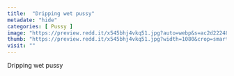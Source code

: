 ```yaml
---
title:  "Dripping wet pussy"
metadate: "hide"
categories: [ Pussy ]
image: "https://preview.redd.it/x545bhj4vkq51.jpg?auto=webp&s=ac2d222489abc1626a638a7347b187ca89824b5b"
thumb: "https://preview.redd.it/x545bhj4vkq51.jpg?width=1080&crop=smart&auto=webp&s=5127892fa3aa26e46089b8efdc3b449178f18a43"
visit: ""
---
```

Dripping wet pussy
